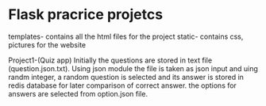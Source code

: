 # Flask pracrice projetcs

templates- contains all the html files for the project
static- contains css, pictures for the website

Project1-(Quiz app)
  Initially the questions are stored in text file (question.json.txt). Using json module the file is taken as json input and uing randm       integer, a random question is selected and its answer is stored in redis database for later comparison of correct answer. the options for   answers are selected from option.json file.
